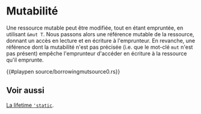 # Mutabilité

Une ressource mutable peut être modifiée, tout en étant empruntée, en utilisant `&mut T`. Nous passons alors une référence mutable de la ressource, donnant un accès en lecture et en écriture à l'emprunteur. En revanche, une référence dont la mutabilité n'est pas précisée (i.e. que le mot-clé `mut` n'est pas présent) empêche l'emprunteur d'accéder en écriture à la ressource qu'il emprunte.

{{#playpen source/borrowingmutsource0.rs}}

## Voir aussi

[La lifetime `'static`](../chapitre13/static.html).
